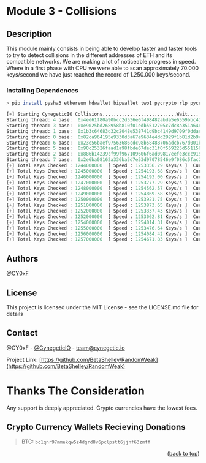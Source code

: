 # Module 3 - Collisions

## Description 

This module mainly consists in being able to develop faster and faster tools to try to detect collisions in the different addresses of ETH and its compatible networks. We are making a lot of noticeable progress in speed. Where in a first phase with CPU we were able to scan approximately 70.000 keys/second we have just reached the record of 1.250.000 keys/second.

### Installing Dependences

```bash
> pip install pysha3 ethereum hdwallet bipwallet two1 pycrypto rlp pycryptodome solana
```
```py
[+] Starting CynegeticIO Collisions...........................Wait........................
Starting thread: 4 base:  0x4ed61f80a90bcc2d536e6f498482abda5e6559bbc415b88251e1201539fd319a
Starting thread: 3 base:  0xe9025bd268958b810f01edb5512705c7dc8a351a64eb787ae76502801802a730
Starting thread: 1 base:  0x1b3c64683d32c2048e538741d9bc4149d9709f0ddae9f0d6a5fe1344e81cc37
Starting thread: 0 base:  0x82ca964195e9330d3a67e9634e4dd2929f1b81d2b9ce010c992437dc1284752a
Starting thread: 6 base:  0x23e56baef97563686cdc98b58488706adcb767d001bf189a4c77617894e42a9b
Starting thread: 5 base:  0x90c25326faad1a98fbde67dec31f0f559225d551156ec9bf5600b73a9f67880
Starting thread: 2 base:  0x886b14239cf99f967109606f6ad09817eefe3ccc9154f542fb399055b002dc2e
Starting thread: 7 base:  0x2e6ba08162a336ba5d7e53d97078546e9f086c5fac2e548433dd35459b3dc4b4
[+] Total Keys Checked : 1244000000  [ Speed : 1253356.29 Keys/s ]  Current ETH: 0x6380e66f6047fdc7b23e5adc036d4e2282e100ac
[+] Total Keys Checked : 1245000000  [ Speed : 1254193.68 Keys/s ]  Current ETH: 0x2e8ae9484cac6e89a29b701fecb272f8eabdefd7
[+] Total Keys Checked : 1246000000  [ Speed : 1254193.00 Keys/s ]  Current ETH: 0xf9b1fba030f297b66495e3eeef3486173c7ece4f
[+] Total Keys Checked : 1247000000  [ Speed : 1253777.29 Keys/s ]  Current ETH: 0xec9e27eb7114983701288a0a58a3b142486a04d3
[+] Total Keys Checked : 1248000000  [ Speed : 1254562.57 Keys/s ]  Current ETH: 0x858c21dcd0c79734d4f104d45ab6881d7ee2d171
[+] Total Keys Checked : 1249000000  [ Speed : 1254869.58 Keys/s ]  Current ETH: 0x1394645d01c28d5a899ea97f7154bc5639cb42eb
[+] Total Keys Checked : 1250000000  [ Speed : 1253921.75 Keys/s ]  Current ETH: 0x6d71850b2414b34de98307f7e4b51995421780ec
[+] Total Keys Checked : 1251000000  [ Speed : 1253873.65 Keys/s ]  Current ETH: 0xe8cc239ed2001f90d5158c0fa458aa626b713e87
[+] Total Keys Checked : 1252000000  [ Speed : 1253337.43 Keys/s ]  Current ETH: 0x04ed4e073dfaa2da59167b398184646ab8ffe0e6
[+] Total Keys Checked : 1252000000  [ Speed : 1253062.81 Keys/s ]  Current ETH: 0x4902633027bd1b75703fa87f1630e552814fe8fb
[+] Total Keys Checked : 1254000000  [ Speed : 1254014.31 Keys/s ]  Current ETH: 0x7bca1912acd6a25f28501bb95f979f07ea90bde8
[+] Total Keys Checked : 1255000000  [ Speed : 1253476.64 Keys/s ]  Current ETH: 0x7ae0b600b4e0d4b0baeb4fe4ff3ef4fae4e10489
[+] Total Keys Checked : 1256000000  [ Speed : 1254084.42 Keys/s ]  Current ETH: 0xe1779a4e00cba70ec386fae17336f31587fd8156
[+] Total Keys Checked : 1257000000  [ Speed : 1254671.83 Keys/s ]  Current ETH: 0x8008ee4afab77f2ed636646d008c37ce42eacf21
```

## Authors
  
[@CY0xF](https://github.com/CY0xF)

## License

This project is licensed under the MIT License - see the LICENSE.md file for details

## Contact

@CY0xF - [@CynegeticIO](https://twitter.com/CynegeticIO) - team@cynegetic.io

Project Link: [https://github.com/BetaShelley/RandomWeak](https://github.com/BetaShelley/RandomWeak)

# Thanks The Consideration

Any support is deeply appreciated.
Crypto currencies have the lowest fees.

## Crypto Currency Wallets Recieving Donations

> BTC:  `bc1qnr97mmekqw5z4dgrd8v6pclpstt6jjnf63zmff`

<p align="right">(<a href="#top">back to top</a>)</p>
